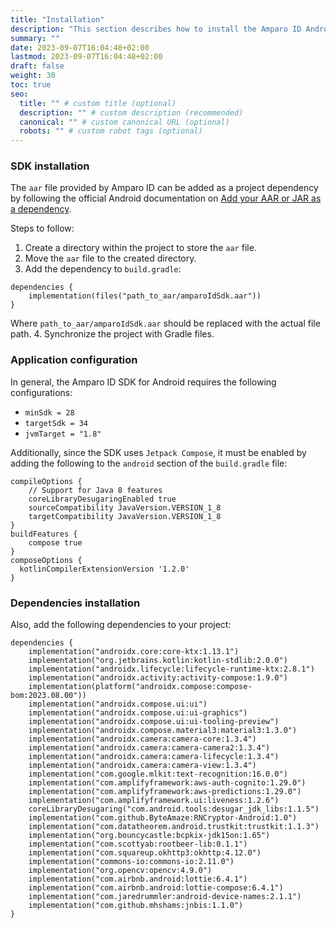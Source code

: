 ```yaml
---
title: "Installation"
description: "This section describes how to install the Amparo ID Android SDK in your app."
summary: ""
date: 2023-09-07T16:04:48+02:00
lastmod: 2023-09-07T16:04:48+02:00
draft: false
weight: 30
toc: true
seo:
  title: "" # custom title (optional)
  description: "" # custom description (recommended)
  canonical: "" # custom canonical URL (optional)
  robots: "" # custom robot tags (optional)
---
```


### SDK installation

The `aar` file provided by Amparo ID can be added as a project dependency by following the official
Android documentation on [Add your AAR or JAR as a dependency](https://developer.android.com/studio/projects/android-library#psd-add-aar-jar-dependency).

Steps to follow:
1. Create a directory within the project to store the `aar` file.
2. Move the `aar` file to the created directory.
3. Add the dependency to `build.gradle`:
```
dependencies {
    implementation(files("path_to_aar/amparoIdSdk.aar"))
}
```
Where `path_to_aar/amparoIdSdk.aar` should be replaced with the actual file path.
4. Synchronize the project with Gradle files.

### Application configuration
In general, the Amparo ID SDK for Android requires the following configurations:
- `minSdk = 28`
- `targetSdk = 34`
- `jvmTarget = "1.8"`

Additionally, since the SDK uses `Jetpack Compose`, it must be enabled by adding the following to
the `android` section of the `build.gradle` file:

```
compileOptions {
    // Support for Java 8 features
    coreLibraryDesugaringEnabled true
    sourceCompatibility JavaVersion.VERSION_1_8
    targetCompatibility JavaVersion.VERSION_1_8
}
buildFeatures {
    compose true
}
composeOptions {
  kotlinCompilerExtensionVersion '1.2.0'
}
```

### Dependencies installation

Also, add the following dependencies to your project:

```
dependencies {
    implementation("androidx.core:core-ktx:1.13.1")
    implementation("org.jetbrains.kotlin:kotlin-stdlib:2.0.0")
    implementation("androidx.lifecycle:lifecycle-runtime-ktx:2.8.1")
    implementation("androidx.activity:activity-compose:1.9.0")
    implementation(platform("androidx.compose:compose-bom:2023.08.00"))
    implementation("androidx.compose.ui:ui")
    implementation("androidx.compose.ui:ui-graphics")
    implementation("androidx.compose.ui:ui-tooling-preview")
    implementation("androidx.compose.material3:material3:1.3.0")
    implementation("androidx.camera:camera-core:1.3.4")
    implementation("androidx.camera:camera-camera2:1.3.4")
    implementation("androidx.camera:camera-lifecycle:1.3.4")
    implementation("androidx.camera:camera-view:1.3.4")
    implementation("com.google.mlkit:text-recognition:16.0.0")
    implementation("com.amplifyframework:aws-auth-cognito:1.29.0")
    implementation("com.amplifyframework:aws-predictions:1.29.0")
    implementation("com.amplifyframework.ui:liveness:1.2.6")
    coreLibraryDesugaring("com.android.tools:desugar_jdk_libs:1.1.5")
    implementation("com.github.ByteAmaze:RNCryptor-Android:1.0")
    implementation("com.datatheorem.android.trustkit:trustkit:1.1.3")
    implementation("org.bouncycastle:bcpkix-jdk15on:1.65")
    implementation("com.scottyab:rootbeer-lib:0.1.1")
    implementation("com.squareup.okhttp3:okhttp:4.12.0")
    implementation("commons-io:commons-io:2.11.0")
    implementation("org.opencv:opencv:4.9.0")
    implementation("com.airbnb.android:lottie:6.4.1")
    implementation("com.airbnb.android:lottie-compose:6.4.1")
    implementation("com.jaredrummler:android-device-names:2.1.1")
    implementation("com.github.mhshams:jnbis:1.1.0")
}
```

<!--
## Further reading

- Read [about how-to guides](https://diataxis.fr/how-to-guides/) in the Diátaxis framework
-->
